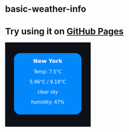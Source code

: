 # basic-weather-info
<h1> Try using it on <a href="https://salanileo.github.io/basic-weather-info/"> GitHub Pages </a></h1>
<img src="/preview.png" alt=""> 
